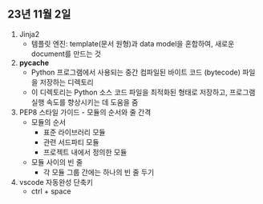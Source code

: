 ## 23년 11월 2일

1. Jinja2
    - 템플릿 엔진: template(문서 원형)과 data model을 혼합하여, 새로운 document를 만드는 것
2. __pycache__
    - Python 프로그램에서 사용되는 중간 컴파일된 바이트 코드 (bytecode) 파일을 저장하는 디렉토리
    - 이 디렉토리는 Python 소스 코드 파일을 최적화된 형태로 저장하고, 프로그램 실행 속도를 향상시키는 데 도움을 줌
3. PEP8 스타일 가이드 - 모듈의 순서와 줄 간격
    - 모듈의 순서
        - 표준 라이브러리 모듈
        - 관련 서드파티 모듈
        - 프로젝트 내에서 정의한 모듈
    - 모듈 사이의 빈 줄
        - 각 모듈 그룹 간에는 하나의 빈 줄 두기
4. vscode 자동완성 단축키
    - ctrl + space